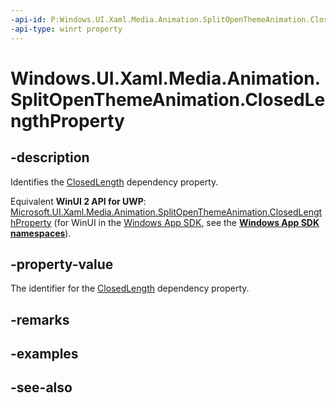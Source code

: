 ```yaml
---
-api-id: P:Windows.UI.Xaml.Media.Animation.SplitOpenThemeAnimation.ClosedLengthProperty
-api-type: winrt property
---
```


<!-- Property syntax
public Windows.UI.Xaml.DependencyProperty ClosedLengthProperty { get; }
-->

# Windows.UI.Xaml.Media.Animation.SplitOpenThemeAnimation.ClosedLengthProperty

## -description
Identifies the [ClosedLength](splitopenthemeanimation_closedlength.md) dependency property.

Equivalent **WinUI 2 API for UWP**: [Microsoft.UI.Xaml.Media.Animation.SplitOpenThemeAnimation.ClosedLengthProperty](/windows/winui/api/microsoft.ui.xaml.media.animation.splitopenthemeanimation.closedlengthproperty) (for WinUI in the [Windows App SDK](/windows/apps/windows-app-sdk/), see the **[Windows App SDK namespaces](/windows/windows-app-sdk/api/winrt/)**).

## -property-value
The identifier for the [ClosedLength](splitopenthemeanimation_closedlength.md) dependency property.

## -remarks

## -examples

## -see-also
